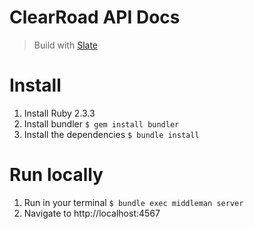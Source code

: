 # ClearRoad API Docs

> Build with [Slate](https://github.com/lord/slate)

# Install

1. Install Ruby 2.3.3
2. Install bundler `$ gem install bundler`
3. Install the dependencies `$ bundle install`

# Run locally

1. Run in your terminal `$ bundle exec middleman server`
2. Navigate to http://localhost:4567
